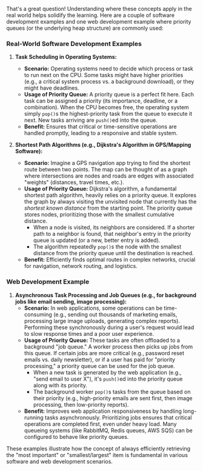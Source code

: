 That's a great question! Understanding where these concepts apply in the real world helps solidify the learning. Here are a couple of software development examples and one web development example where priority queues (or the underlying heap structure) are commonly used:

### Real-World Software Development Examples

1.  **Task Scheduling in Operating Systems:**
    * **Scenario:** Operating systems need to decide which process or task to run next on the CPU. Some tasks might have higher priorities (e.g., a critical system process vs. a background download), or they might have deadlines.
    * **Usage of Priority Queue:** A priority queue is a perfect fit here. Each task can be assigned a priority (its importance, deadline, or a combination). When the CPU becomes free, the operating system simply `pop()`s the highest-priority task from the queue to execute it next. New tasks arriving are `push()`ed into the queue.
    * **Benefit:** Ensures that critical or time-sensitive operations are handled promptly, leading to a responsive and stable system.

2.  **Shortest Path Algorithms (e.g., Dijkstra's Algorithm in GPS/Mapping Software):**
    * **Scenario:** Imagine a GPS navigation app trying to find the shortest route between two points. The map can be thought of as a graph where intersections are nodes and roads are edges with associated "weights" (distances, travel times, etc.).
    * **Usage of Priority Queue:** Dijkstra's algorithm, a fundamental shortest path algorithm, heavily relies on a priority queue. It explores the graph by always visiting the unvisited node that currently has the *shortest known distance* from the starting point. The priority queue stores nodes, prioritizing those with the smallest cumulative distance.
        * When a node is visited, its neighbors are considered. If a shorter path to a neighbor is found, that neighbor's entry in the priority queue is updated (or a new, better entry is added).
        * The algorithm repeatedly `pop()`s the node with the smallest distance from the priority queue until the destination is reached.
    * **Benefit:** Efficiently finds optimal routes in complex networks, crucial for navigation, network routing, and logistics.

### Web Development Example

1.  **Asynchronous Task Processing and Job Queues (e.g., for background jobs like email sending, image processing):**
    * **Scenario:** In web applications, some operations can be time-consuming (e.g., sending out thousands of marketing emails, processing large image uploads, generating complex reports). Performing these synchronously during a user's request would lead to slow response times and a poor user experience.
    * **Usage of Priority Queue:** These tasks are often offloaded to a background "job queue." A worker process then picks up jobs from this queue. If certain jobs are more critical (e.g., password reset emails vs. daily newsletter), or if a user has paid for "priority processing," a priority queue can be used for the job queue.
        * When a new task is generated by the web application (e.g., "send email to user X"), it's `push()`ed into the priority queue along with its priority.
        * The background worker `pop()`s tasks from the queue based on their priority (e.g., high-priority emails are sent first, then image processing, then low-priority reports).
    * **Benefit:** Improves web application responsiveness by handling long-running tasks asynchronously. Prioritizing jobs ensures that critical operations are completed first, even under heavy load. Many queueing systems (like RabbitMQ, Redis queues, AWS SQS) can be configured to behave like priority queues.

These examples illustrate how the concept of always efficiently retrieving the "most important" or "smallest/largest" item is fundamental in various software and web development scenarios.
